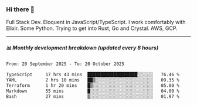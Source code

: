 ### Hi there 👋

Full Stack Dev. Eloquent in JavaScript/TypeScript. I work comfortably with Elixir. Some Python. Trying to get into Rust, Go and Crystal. AWS, GCP.

***

##### 📊 Monthly development breakdown (updated every 8 hours)

<!--START_SECTION:waka-->

```txt
From: 20 September 2025 - To: 20 October 2025

TypeScript     17 hrs 43 mins  ███████████████████░░░░░░   76.46 %
YAML           2 hrs 10 mins   ██▒░░░░░░░░░░░░░░░░░░░░░░   09.35 %
Terraform      1 hr 20 mins    █▒░░░░░░░░░░░░░░░░░░░░░░░   05.80 %
Markdown       55 mins         █░░░░░░░░░░░░░░░░░░░░░░░░   04.00 %
Bash           27 mins         ▒░░░░░░░░░░░░░░░░░░░░░░░░   01.97 %
```

<!--END_SECTION:waka-->

